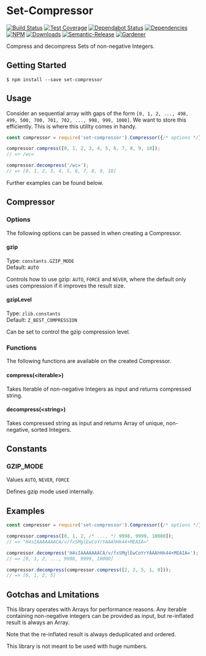 # Set-Compressor

[![Build Status](https://circleci.com/gh/blackflux/set-compressor.png?style=shield)](https://circleci.com/gh/blackflux/set-compressor)
[![Test Coverage](https://img.shields.io/coveralls/blackflux/set-compressor/master.svg)](https://coveralls.io/github/blackflux/set-compressor?branch=master)
[![Dependabot Status](https://api.dependabot.com/badges/status?host=github&repo=blackflux/set-compressor)](https://dependabot.com)
[![Dependencies](https://david-dm.org/blackflux/set-compressor/status.svg)](https://david-dm.org/blackflux/set-compressor)
[![NPM](https://img.shields.io/npm/v/set-compressor.svg)](https://www.npmjs.com/package/set-compressor)
[![Downloads](https://img.shields.io/npm/dt/set-compressor.svg)](https://www.npmjs.com/package/set-compressor)
[![Semantic-Release](https://github.com/blackflux/js-gardener/blob/master/assets/icons/semver.svg)](https://github.com/semantic-release/semantic-release)
[![Gardener](https://github.com/blackflux/js-gardener/blob/master/assets/badge.svg)](https://github.com/blackflux/js-gardener)

Compress and decompress Sets of non-negative Integers.

## Getting Started

    $ npm install --save set-compressor

## Usage

Consider an sequential array with gaps of the form 
`[0, 1, 2, ..., 498, 499, 500, 700, 701, 702, ..., 998, 999, 1000]`. 
We want to store this efficiently. This is where this utility comes in handy.

<!-- eslint-disable import/no-unresolved -->
```js
const compressor = require('set-compressor').Compressor({/* options */});

compressor.compress([0, 1, 2, 3, 4, 5, 6, 7, 8, 9, 10]);
// => /wc=

compressor.decompress('/wc=');
// => [0, 1, 2, 3, 4, 5, 6, 7, 8, 9, 10]

```

Further examples can be found below.

## Compressor

### Options

The following options can be passed in when creating a Compressor.

#### gzip

Type: `constants.GZIP_MODE`<br>
Default: `AUTO`

Controls how to use gzip: `AUTO`, `FORCE` and `NEVER`, 
where the default only uses compression if it improves the result size.

#### gzipLevel

Type: `zlib.constants`<br>
Default: `Z_BEST_COMPRESSION`

Can be set to control the gzip compression level.

### Functions

The following functions are available on the created Compressor.

#### compress(\<iterable\>)

Takes Iterable of non-negative Integers as input and returns compressed string.

#### decompress(\<string\>)

Takes compressed string as input and returns Array of unique, non-negative, sorted Integers.

## Constants

### GZIP_MODE

Values `AUTO`, `NEVER`, `FORCE`

Defines gzip mode used internally.

## Examples

<!-- eslint-disable import/no-unresolved -->
```js
const compressor = require('set-compressor').Compressor({/* options */});

compressor.compress([0, 1, 2, /* ..., */ 9998, 9999, 10000]);
// => "H4sIAAAAAAACA/v/fxSMglEwCoYrYAAAhHk44+MEAIA="

compressor.decompress('H4sIAAAAAAACA/v/fxSMglEwCoYrYAAAhHk44+MEAIA=');
// => [0, 1, 2, ..., 9998, 9999, 10000]

compressor.decompress(compressor.compress([2, 2, 5, 1, 0]));
// => [0, 1, 2, 5]
```

## Gotchas and Lmitations

This library operates with Arrays for performance reasons. 
Any iterable containing non-negative integers can be provided as input,
but re-inflated result is always an Array.

Note that the re-inflated result is always deduplicated and ordered.

This library is not meant to be used with huge numbers. 
